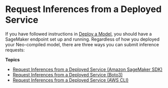 # Request Inferences from a Deployed Service<a name="neo-requests"></a>

If you have followed instructions in [Deploy a Model](neo-deployment-hosting-services.md), you should have a SageMaker endpoint set up and running\. Regardless of how you deployed your Neo\-compiled model, there are three ways you can submit inference requests: 

**Topics**
+ [Request Inferences from a Deployed Service \(Amazon SageMaker SDK\)](neo-requests-sdk.md)
+ [Request Inferences from a Deployed Service \(Boto3\)](neo-requests-boto3.md)
+ [Request Inferences from a Deployed Service \(AWS CLI\)](neo-requests-cli.md)